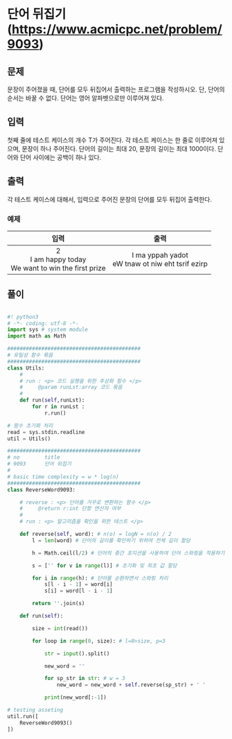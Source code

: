 # 단어 뒤집기(https://www.acmicpc.net/problem/9093)

## 문제

문장이 주어졌을 때, 단어를 모두 뒤집어서 출력하는 프로그램을 작성하시오. 단, 단어의 순서는 바꿀 수 없다. 단어는 영어 알파벳으로만 이루어져 있다.

## 입력

첫째 줄에 테스트 케이스의 개수 T가 주어진다. 각 테스트 케이스는 한 줄로 이루어져 있으며, 문장이 하나 주어진다. 단어의 길이는 최대 20, 문장의 길이는 최대 1000이다. 단어와 단어 사이에는 공백이 하나 있다.

## 출력

각 테스트 케이스에 대해서, 입력으로 주어진 문장의 단어를 모두 뒤집어 출력한다.

### 예제

|입력|출력|
|:--:|:--:|
|2<br/>I am happy today<br/>We want to win the first prize|I ma yppah yadot<br/>eW tnaw ot niw eht tsrif ezirp|

## 풀이

```py

#! python3
# -*- coding: utf-8 -*- 
import sys # system module
import math as Math

###########################################
# 유틸성 함수 묶음
###########################################
class Utils:
    #
    # run : <p> 코드 실행을 위한 추상화 함수 </p>
    #     @param runLst:array 코드 묶음
    #
    def run(self,runLst):
        for r in runLst :
            r.run()

# 함수 초기화 처리
read = sys.stdin.readline
util = Utils()

###########################################
# no        title
# 9093      단어 뒤집기
#
# basic time complexity = w * log(n)
###########################################
class ReverseWord9093:

    # reverse : <p> 단어를 거꾸로 변환하는 함수 </p>
    #     @return r:int 단항 연산자 여부
    #
    # run : <p> 알고리즘을 확인을 위한 테스트 </p>

    def reverse(self, word): # n(o) = logN = n(o) / 2
        l = len(word) # 단어의 길이를 확인하기 위하여 전체 길이 할당

        h = Math.ceil(l/2) # 단어의 중간 포지션을 사용하여 단어 스와핑을 적용하기 위하여 할당

        s = ['' for v in range(l)] # 초기화 및 최초 값 할당

        for i in range(h): # 단어를 순환하면서 스와핑 처리
            s[l - i - 1] = word[i]
            s[i] = word[l - i - 1]

        return ''.join(s)

    def run(self):

        size = int(read())

        for loop in range(0, size): # l=0>size, p=3

            str = input().split() 

            new_word = ''

            for sp_str in str: # w = 3
                new_word = new_word + self.reverse(sp_str) + ' '

            print(new_word[:-1])

# testing asseting
util.run([
    ReverseWord9093()
])

```